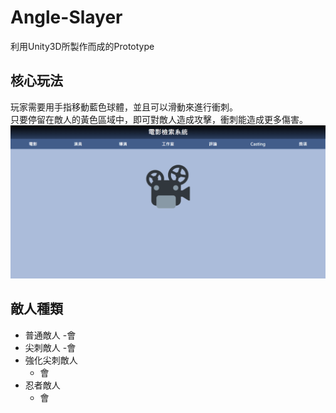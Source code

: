 # Angle-Slayer
利用Unity3D所製作而成的Prototype

## 核心玩法
玩家需要用手指移動藍色球體，並且可以滑動來進行衝刺。
<br>
只要停留在敵人的黃色區域中，即可對敵人造成攻擊，衝刺能造成更多傷害。
![](https://github.com/michael54856/MovieDatabase/blob/main/ReadmeImage/FrontPage.png)

## 敵人種類

* 普通敵人
  -會 
* 尖刺敵人
  -會 
* 強化尖刺敵人
  - 會
* 忍者敵人
  - 會